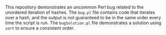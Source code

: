 This repository demonstrates an uncommon Perl bug related to the unordered iteration of hashes. The `bug.pl` file contains code that iterates over a hash, and the output is not guaranteed to be in the same order every time the script is run. The `bugSolution.pl` file demonstrates a solution using `sort` to ensure a consistent order.